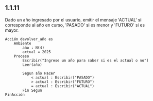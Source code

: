 ## 1.1.11
Dado un año ingresado por el usuario, emitir el mensaje 'ACTUAL' si corresponde al año en curso, 'PASADO' si es menor y 'FUTURO' si es mayor.

```
Acción devolver_año es
	Ambiente
		año : N(4)
		actual = 2025
	Proceso
		Escribir("Ingrese un año para saber si es el actual o no")
		Leer(año)

		Segun año Hacer
			< actual : Escribir("PASADO")
			> actual : Escribir("FUTURO")
			= actual : Escribir("ACTUAL")
		Fin Segun
FinAcción
```
